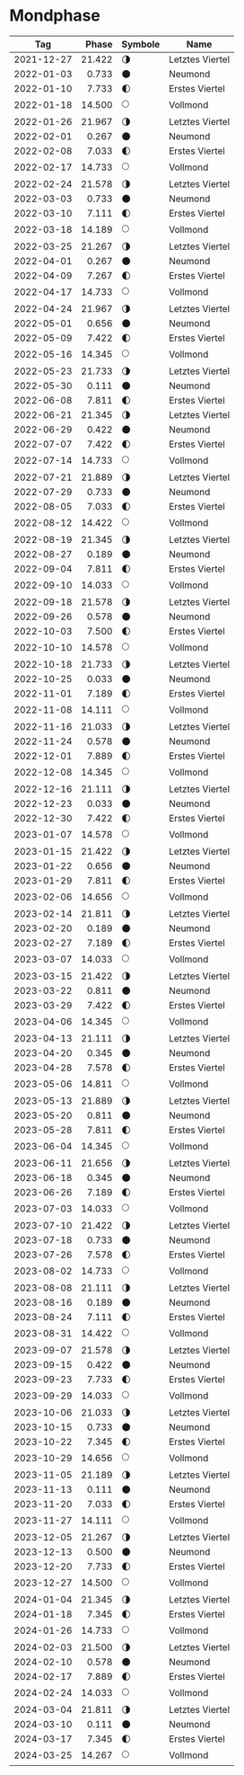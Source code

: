 # Mondphase

Tag        | Phase  | Symbole | Name
-----------|-------:|---|---
2021-12-27 | 21.422 | 🌗 | Letztes Viertel
2022-01-03 |  0.733 | 🌑 | Neumond
2022-01-10 |  7.733 | 🌓 | Erstes Viertel
2022-01-18 | 14.500 | 🌕 | Vollmond
2022-01-26 | 21.967 | 🌗 | Letztes Viertel
2022-02-01 |  0.267 | 🌑 | Neumond
2022-02-08 |  7.033 | 🌓 | Erstes Viertel
2022-02-17 | 14.733 | 🌕 | Vollmond
2022-02-24 | 21.578 | 🌗 | Letztes Viertel
2022-03-03 |  0.733 | 🌑 | Neumond
2022-03-10 |  7.111 | 🌓 | Erstes Viertel
2022-03-18 | 14.189 | 🌕 | Vollmond
2022-03-25 | 21.267 | 🌗 | Letztes Viertel
2022-04-01 |  0.267 | 🌑 | Neumond
2022-04-09 |  7.267 | 🌓 | Erstes Viertel
2022-04-17 | 14.733 | 🌕 | Vollmond
2022-04-24 | 21.967 | 🌗 | Letztes Viertel
2022-05-01 |  0.656 | 🌑 | Neumond
2022-05-09 |  7.422 | 🌓 | Erstes Viertel
2022-05-16 | 14.345 | 🌕 | Vollmond
2022-05-23 | 21.733 | 🌗 | Letztes Viertel
2022-05-30 |  0.111 | 🌑 | Neumond
2022-06-08 |  7.811 | 🌓 | Erstes Viertel
2022-06-21 | 21.345 | 🌗 | Letztes Viertel
2022-06-29 |  0.422 | 🌑 | Neumond
2022-07-07 |  7.422 | 🌓 | Erstes Viertel
2022-07-14 | 14.733 | 🌕 | Vollmond
2022-07-21 | 21.889 | 🌗 | Letztes Viertel
2022-07-29 |  0.733 | 🌑 | Neumond
2022-08-05 |  7.033 | 🌓 | Erstes Viertel
2022-08-12 | 14.422 | 🌕 | Vollmond
2022-08-19 | 21.345 | 🌗 | Letztes Viertel
2022-08-27 |  0.189 | 🌑 | Neumond
2022-09-04 |  7.811 | 🌓 | Erstes Viertel
2022-09-10 | 14.033 | 🌕 | Vollmond
2022-09-18 | 21.578 | 🌗 | Letztes Viertel
2022-09-26 |  0.578 | 🌑 | Neumond
2022-10-03 |  7.500 | 🌓 | Erstes Viertel
2022-10-10 | 14.578 | 🌕 | Vollmond
2022-10-18 | 21.733 | 🌗 | Letztes Viertel
2022-10-25 |  0.033 | 🌑 | Neumond
2022-11-01 |  7.189 | 🌓 | Erstes Viertel
2022-11-08 | 14.111 | 🌕 | Vollmond
2022-11-16 | 21.033 | 🌗 | Letztes Viertel
2022-11-24 |  0.578 | 🌑 | Neumond
2022-12-01 |  7.889 | 🌓 | Erstes Viertel
2022-12-08 | 14.345 | 🌕 | Vollmond
2022-12-16 | 21.111 | 🌗 | Letztes Viertel
2022-12-23 |  0.033 | 🌑 | Neumond
2022-12-30 |  7.422 | 🌓 | Erstes Viertel
2023-01-07 | 14.578 | 🌕 | Vollmond
2023-01-15 | 21.422 | 🌗 | Letztes Viertel
2023-01-22 |  0.656 | 🌑 | Neumond
2023-01-29 |  7.811 | 🌓 | Erstes Viertel
2023-02-06 | 14.656 | 🌕 | Vollmond
2023-02-14 | 21.811 | 🌗 | Letztes Viertel
2023-02-20 |  0.189 | 🌑 | Neumond
2023-02-27 |  7.189 | 🌓 | Erstes Viertel
2023-03-07 | 14.033 | 🌕 | Vollmond
2023-03-15 | 21.422 | 🌗 | Letztes Viertel
2023-03-22 |  0.811 | 🌑 | Neumond
2023-03-29 |  7.422 | 🌓 | Erstes Viertel
2023-04-06 | 14.345 | 🌕 | Vollmond
2023-04-13 | 21.111 | 🌗 | Letztes Viertel
2023-04-20 |  0.345 | 🌑 | Neumond
2023-04-28 |  7.578 | 🌓 | Erstes Viertel
2023-05-06 | 14.811 | 🌕 | Vollmond
2023-05-13 | 21.889 | 🌗 | Letztes Viertel
2023-05-20 |  0.811 | 🌑 | Neumond
2023-05-28 |  7.811 | 🌓 | Erstes Viertel
2023-06-04 | 14.345 | 🌕 | Vollmond
2023-06-11 | 21.656 | 🌗 | Letztes Viertel
2023-06-18 |  0.345 | 🌑 | Neumond
2023-06-26 |  7.189 | 🌓 | Erstes Viertel
2023-07-03 | 14.033 | 🌕 | Vollmond
2023-07-10 | 21.422 | 🌗 | Letztes Viertel
2023-07-18 |  0.733 | 🌑 | Neumond
2023-07-26 |  7.578 | 🌓 | Erstes Viertel
2023-08-02 | 14.733 | 🌕 | Vollmond
2023-08-08 | 21.111 | 🌗 | Letztes Viertel
2023-08-16 |  0.189 | 🌑 | Neumond
2023-08-24 |  7.111 | 🌓 | Erstes Viertel
2023-08-31 | 14.422 | 🌕 | Vollmond
2023-09-07 | 21.578 | 🌗 | Letztes Viertel
2023-09-15 |  0.422 | 🌑 | Neumond
2023-09-23 |  7.733 | 🌓 | Erstes Viertel
2023-09-29 | 14.033 | 🌕 | Vollmond
2023-10-06 | 21.033 | 🌗 | Letztes Viertel
2023-10-15 |  0.733 | 🌑 | Neumond
2023-10-22 |  7.345 | 🌓 | Erstes Viertel
2023-10-29 | 14.656 | 🌕 | Vollmond
2023-11-05 | 21.189 | 🌗 | Letztes Viertel
2023-11-13 |  0.111 | 🌑 | Neumond
2023-11-20 |  7.033 | 🌓 | Erstes Viertel
2023-11-27 | 14.111 | 🌕 | Vollmond
2023-12-05 | 21.267 | 🌗 | Letztes Viertel
2023-12-13 |  0.500 | 🌑 | Neumond
2023-12-20 |  7.733 | 🌓 | Erstes Viertel
2023-12-27 | 14.500 | 🌕 | Vollmond
2024-01-04 | 21.345 | 🌗 | Letztes Viertel
2024-01-18 |  7.345 | 🌓 | Erstes Viertel
2024-01-26 | 14.733 | 🌕 | Vollmond
2024-02-03 | 21.500 | 🌗 | Letztes Viertel
2024-02-10 |  0.578 | 🌑 | Neumond
2024-02-17 |  7.889 | 🌓 | Erstes Viertel
2024-02-24 | 14.033 | 🌕 | Vollmond
2024-03-04 | 21.811 | 🌗 | Letztes Viertel
2024-03-10 |  0.111 | 🌑 | Neumond
2024-03-17 |  7.345 | 🌓 | Erstes Viertel
2024-03-25 | 14.267 | 🌕 | Vollmond
